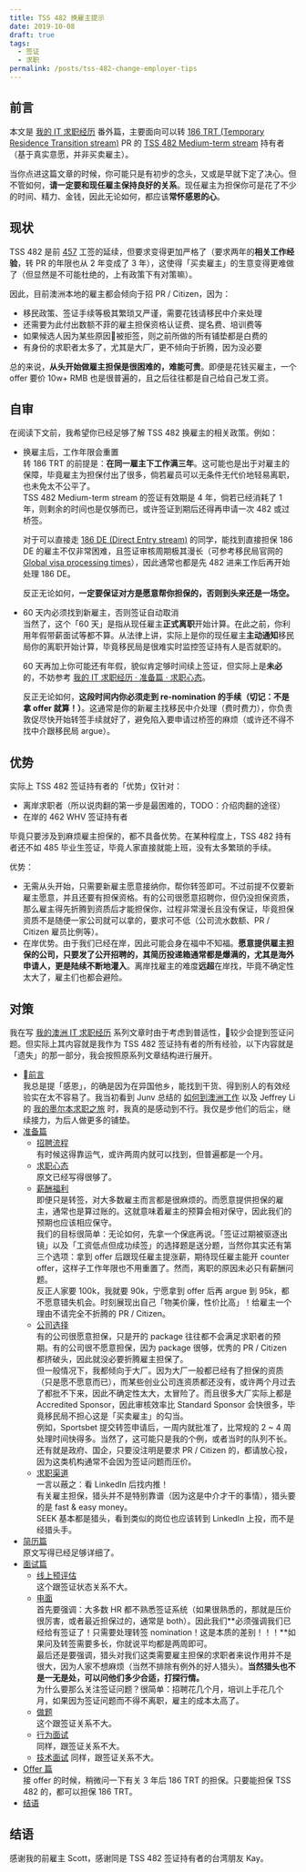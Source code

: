 ```yaml
---
title: TSS 482 换雇主提示
date: 2019-10-08
draft: true
tags:
  - 签证
  - 求职
permalink: /posts/tss-482-change-employer-tips
---
```


## 前言

本文是 [我的 IT 求职经历](../my-it-job-hunting-experience-in-australia/index.md) 番外篇，主要面向可以转 [186 TRT (Temporary Residence Transition stream)](https://immi.homeaffairs.gov.au/visas/getting-a-visa/visa-listing/employer-nomination-scheme-186/temporary-residence-transition-stream) PR 的 [TSS 482 Medium-term stream](https://immi.homeaffairs.gov.au/visas/getting-a-visa/visa-listing/temporary-skill-shortage-482/medium-term-stream) 持有者（基于真实意愿，并非买卖雇主）。

当你点进这篇文章的时候，你可能只是有初步的念头，又或是早就下定了决心。但不管如何，**请一定要和现任雇主保持良好的关系**。现任雇主为担保你可是花了不少的时间、精力、金钱，因此无论如何，都应该**常怀感恩的心**。

## 现状

TSS 482 是前 [457](https://immi.homeaffairs.gov.au/visas/getting-a-visa/visa-listing/repealed-visas/temporary-work-skilled-457) 工签的延续，但要求变得更加严格了（要求两年的**相关工作经验**，转 PR 的年限也从 2 年变成了 3 年），这使得「买卖雇主」的生意变得更难做了（但显然是不可能杜绝的，上有政策下有对策嘛）。

因此，目前澳洲本地的雇主都会倾向于招 PR / Citizen，因为：

* 移民政策、签证手续等极其繁琐又严谨，需要花钱请移民中介来处理
* 还需要为此付出数额不菲的雇主担保资格认证费、提名费、培训费等
* 如果候选人因为某些原因被拒签，则之前所做的所有铺垫都是白费的
* 有身份的求职者太多了，尤其是大厂，更不倾向于折腾，因为没必要

总的来说，**从头开始做雇主担保是很困难的，难能可贵**。即便是花钱买雇主，一个 offer 要价 10w+ RMB 也是很普遍的，且之后往往都是自己给自己发工资。

## 自审

在阅读下文前，我希望你已经足够了解 TSS 482 换雇主的相关政策。例如：

* 换雇主后，工作年限会重置  
  转 186 TRT 的前提是：**在同一雇主下工作满三年**。这可能也是出于对雇主的保障，毕竟雇主为担保付出了很多，倘若雇员可以无条件无代价地轻易离职，也未免太不公平了。  
  TSS 482 Medium-term stream 的签证有效期是 4 年，倘若已经消耗了 1 年，则剩余的时间也是仅够而已，或许签证到期后还得再申请一次 482 或过桥签。

  对于可以直接走 [186 DE (Direct Entry stream)](https://immi.homeaffairs.gov.au/visas/getting-a-visa/visa-listing/employer-nomination-scheme-186/direct-entry-stream) 的同学，能找到直接担保 186 DE 的雇主不仅非常困难，且签证审核周期极其漫长（可参考移民局官网的 [Global visa processing times](https://immi.homeaffairs.gov.au/visas/getting-a-visa/visa-processing-times/global-visa-processing-times)），因此通常也都是先 482 进来工作后再开始处理 186 DE。

  反正无论如何，**一定要保证对方是愿意帮你担保的，否则到头来还是一场空。**

* 60 天内必须找到新雇主，否则签证自动取消  
  当然了，这个「60 天」是指从现任雇主**正式离职**开始计算。在此之前，你利用年假带薪面试等都不算。从法律上讲，实际上是你的现任雇主**主动通知**移民局你的离职开始计算，毕竟移民局是很难实时监控签证持有人是否就职的。

  60 天再加上你可能还有年假，貌似肯定够时间续上签证，但实际上是**未必**的，不妨参考 [我的 IT 求职经历 · 准备篇 · 求职心态](../my-it-job-hunting-experience-in-australia/1-preparation/1-mentality.md)。

  反正无论如何，**这段时间内你必须走到 re-nomination 的手续（切记：不是拿 offer 就算！）**。这通常是你的新雇主找移民中介处理（费时费力），你负责敦促尽快开始转签手续就好了，避免陷入要申请过桥签的麻烦（或许还不得不找中介跟移民局 argue）。

## 优势

实际上 TSS 482 签证持有者的「优势」仅针对：

* 离岸求职者（所以说肉翻的第一步是最困难的，TODO：介绍肉翻的途径）
* 在岸的 462 WHV 签证持有者

毕竟只要涉及到麻烦雇主担保的，都不具备优势。在某种程度上，TSS 482 持有者还不如 485 毕业生签证，毕竟人家直接就能上班，没有太多繁琐的手续。

优势：

* 无需从头开始，只需要新雇主愿意接纳你，帮你转签即可。不过前提不仅要新雇主愿意，并且还要有担保资格。有的公司很愿意招聘你，但仍没担保资质，那么雇主得先折腾到资质后才能担保你，过程非常漫长且没有保证，毕竟担保资质不是随便一家公司就可以拿的，要求可不低（公司流水数额、PR / Citizen 雇员比例等）。
* 在岸优势。由于我们已经在岸，因此可能会身在福中不知福。**愿意提供雇主担保的公司，只要发了公开招聘的，其简历投递箱通常都是爆满的，尤其是海外申请人，更是陆续不断地灌入**。离岸找雇主的难度**远超**在岸找，毕竟不确定性太大了，雇主们也都会避险。

## 对策

我在写 [我的澳洲 IT 求职经历](../my-it-job-hunting-experience-in-australia/index.md) 系列文章时由于考虑到普适性，较少会提到签证问题。但实际上其内容就是我作为 TSS 482 签证持有者的所有经验，以下内容就是「遗失」的那一部分，我会按照原系列文章结构进行展开。

* [前言](../my-it-job-hunting-experience-in-australia/0-preface/index.md)  
  我总是提「感恩」，的确是因为在异国他乡，能找到干货、得到别人的有效经验实在太不容易了。我当初看到 Junv 总结的 [如何到澳洲工作](https://github.com/wahyd4/work-in-australia) 以及 Jeffrey Li 的 [我的墨尔本求职之旅](https://www.jianshu.com/p/2b797dd42cba) 时，我真的是感动到不行。我仅是步他们的后尘，继续接力，为后人做更多的铺垫。
* [准备篇](../my-it-job-hunting-experience-in-australia/1-preparation/index.md)
  * [招聘流程](../my-it-job-hunting-experience-in-australia/1-preparation/0-recruitment-process.md)  
  有时候这得靠运气，或许两周内就可以找到，但普遍都是一个月。
  * [求职心态](../my-it-job-hunting-experience-in-australia/1-preparation/1-mentality.md)  
  原文已经写得很够了。
  * [薪酬福利](../my-it-job-hunting-experience-in-australia/1-preparation/2-remuneration-package.md)  
  即便只是转签，对大多数雇主而言都是很麻烦的。而愿意提供担保的雇主，通常也是算过账的。这就意味着雇主的预算会相对保守，因此我们的预期也应该相应保守。  
  我们的目标很简单：无论如何，先拿一个保底再说。「签证过期被驱逐出镜」以及「工资低点但成功续签」的选择题是送分题，当然你其实还有第三个选项：拿到 offer 后跟现任雇主提涨薪，期待现任雇主能开 counter offer，这样子工作年限也不用重置了。然而，离职的原因未必只有薪酬问题。  
  反正人家要 100k，我就要 90k，宁愿拿到 offer 后再 argue 到 95k，都不愿意错失机会。时刻展现出自己「物美价廉，性价比高」！给雇主一个理由不请完全不折腾的 PR / Citizen。
  * [公司选择](../my-it-job-hunting-experience-in-australia/1-preparation/3-companies-of-choice.md)  
  有的公司很愿意担保，只是开的 package 往往都不会满足求职者的预期。有的公司很不愿意担保，因为 package 很够，优秀的 PR / Citizen 都挤破头，因此就没必要折腾雇主担保了。  
  但一般情况下，我都倾向于大厂。因为大厂一般都已经有了担保的资质（只是愿不愿意而已），而某些创业公司连资质都还没有，或许两个月过去了都批不下来，因此不确定性太大，太冒险了。而且很多大厂实际上都是 Accredited Sponsor，因此审核效率比 Standard Sponsor 会快很多，毕竟移民局不担心这是「买卖雇主」的勾当。  
  例如，Sportsbet 提交转签申请后，一周内就批准了，比常规的 2 ~ 4 周处理时间快得多。当然了，这可能只是我的个例，或者当时的队列不长。  
  还有就是政府、国企，只要没注明是要求 PR / Citizen 的，都请放心投，因为这类机构通常不会因为签证问题而压价。
  * [求职渠道](../my-it-job-hunting-experience-in-australia/1-preparation/4-job-seek-channels.md)  
  一言以蔽之：看 LinkedIn 后找内推！  
  有关雇主担保，猎头并不是特别靠谱（因为这是中介才干的事情），猎头要的是 fast & easy money。  
  SEEK 基本都是猎头，看到类似的岗位也应该转到 LinkedIn 上投，而不是经猎头手。
* [简历篇](../my-it-job-hunting-experience-in-australia/2-resume/index.md)  
  原文写得已经足够详细了。
* [面试篇](../my-it-job-hunting-experience-in-australia/3-interviews/index.md)
  * [线上预评估](../my-it-job-hunting-experience-in-australia/3-interviews/0-online-assessments.md)  
  这个跟签证状态关系不大。
  * [电面](../my-it-job-hunting-experience-in-australia/3-interviews/1-phone-screening.md)  
  首先要强调：大多数 HR 都不熟悉签证系统（如果很熟悉的，那就是压价很厉害，或者最近担保过的，通常是 both）。因此我们**必须强调我们已经给有签证了！只需要处理转签 nomination！这是本质的差别！！！**如果问及转签需要多长，你就说平均都是两周即可。  
  最后还是要强调，猎头对我们这类需要雇主担保的求职者来说作用并不是很大，因为人家不想麻烦（当然不排除有例外的好人猎头）。**当然猎头也不是一无是处，可以问他们多少合适，打探行情。**  
  为什么要那么关注签证问题？很简单：招聘花几个月，培训上手花几个月，如果因为签证问题而不得不离职，雇主的成本太高了。
  * [做题](../my-it-job-hunting-experience-in-australia/3-interviews/2-coding-exercises.md)  
  这个跟签证关系不大。
  * [行为面试](../my-it-job-hunting-experience-in-australia/3-interviews/3_1-behavioral-interview.md)  
  同样，跟签证关系不大。
  * [技术面试](../my-it-job-hunting-experience-in-australia/3-interviews/3_2-technical-interview.md)
  同样，跟签证关系不大。
* [Offer 篇](../my-it-job-hunting-experience-in-australia/4-offer/index.md)  
  接 offer 的时候，稍微问一下有关 3 年后 186 TRT 的担保。只要能担保 TSS 482 的，都可以担保 186 TRT。
* [结语](../my-it-job-hunting-experience-in-australia/5-postface/index.md)

## 结语

感谢我的前雇主 Scott，感谢同是 TSS 482 签证持有者的台湾朋友 Kay。
